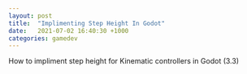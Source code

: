 ```yaml
---
layout: post
title:  "Implimenting Step Height In Godot"
date:   2021-07-02 16:40:30 +1000
categories: gamedev
---
```


How to impliment step height for Kinematic controllers in Godot (3.3)
